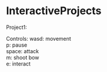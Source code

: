 # InteractiveProjects
Project1:

Controls:
wasd: movement <br />
p: pause <br />
space: attack <br />
m: shoot bow <br />
e: interact <br />
